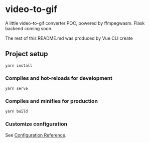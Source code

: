 # video-to-gif

A little video-to-gif converter POC, powered by ffmpegwasm. Flask backend coming soon.

The rest of this README.md was produced by Vue CLI create 

## Project setup
```
yarn install
```

### Compiles and hot-reloads for development
```
yarn serve
```

### Compiles and minifies for production
```
yarn build
```

### Customize configuration
See [Configuration Reference](https://cli.vuejs.org/config/).
